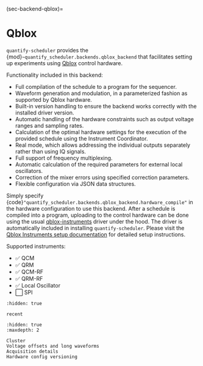 (sec-backend-qblox)=
# Qblox

`quantify-scheduler` provides the {mod}`~quantify_scheduler.backends.qblox_backend`
that facilitates setting up experiments using [Qblox](https://www.qblox.com) control hardware.

Functionality included in this backend:

- Full compilation of the schedule to a program for the sequencer.
- Waveform generation and modulation, in a parameterized fashion as supported by Qblox hardware.
- Built-in version handling to ensure the backend works correctly with the installed driver version.
- Automatic handling of the hardware constraints such as output voltage ranges and sampling rates.
- Calculation of the optimal hardware settings for the execution of the provided schedule using the Instrument Coordinator.
- Real mode, which allows addressing the individual outputs separately rather than using IQ signals.
- Full support of frequency multiplexing.
- Automatic calculation of the required parameters for external local oscillators.
- Correction of the mixer errors using specified correction parameters.
- Flexible configuration via JSON data structures.

Simply specify {code}`"quantify_scheduler.backends.qblox_backend.hardware_compile"`
in the hardware configuration to use this backend.
After a schedule is compiled into a program, uploading to the control hardware can be done using the usual
[qblox-instruments](https://pypi.org/project/qblox-instruments/) driver under the hood. The driver is automatically included in installing `quantify-scheduler`.
Please visit the [Qblox Instruments setup documentation](https://qblox-qblox-instruments.readthedocs-hosted.com/en/main/getting_started/setup.html)
for detailed setup instructions.

Supported instruments:

- ✅ QCM
- ✅ QRM
- ✅ QCM-RF
- ✅ QRM-RF
- ✅ Local Oscillator
- ⬜️ SPI

```{toctree}
:hidden: true

recent
```

```{toctree}
:hidden: true
:maxdepth: 2

Cluster
Voltage offsets and long waveforms
Acquisition details
Hardware config versioning
```

